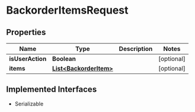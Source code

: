 

# BackorderItemsRequest


## Properties

| Name | Type | Description | Notes |
|------------ | ------------- | ------------- | -------------|
|**isUserAction** | **Boolean** |  |  [optional] |
|**items** | [**List&lt;BackorderItem&gt;**](BackorderItem.md) |  |  [optional] |


## Implemented Interfaces

* Serializable


